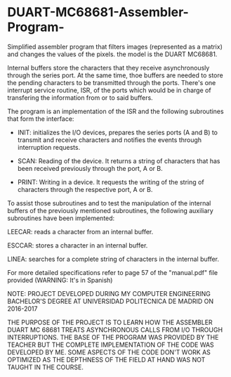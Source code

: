 # DUART-MC68681-Assembler-Program-
Simplified assembler program that filters images (represented as a matrix) and changes the values of the pixels. the model is the DUART MC68681.

Internal buffers store the characters that they receive asynchronously through the series port. At the same time, 
thoe buffers are needed to store the pending characters to be transmitted through the ports. There's one interrupt service routine, ISR,
of the ports which would be in charge of transfering the information from or to said buffers.

The program is an implementation of the ISR and the following subroutines that form the interface:
- INIT: initializes the I/O devices, prepares the series ports (A and B) to transmit and receive characters and
notifies the events through interruption requests.

- SCAN: Reading of the device. It returns a string of characters that has been received previously through the port, A or B.

- PRINT: Writing in a device. It requests the writing of the string of characters through the respective port, A or B.

To assist those subroutines and to test the manipulation of the internal buffers of the previously mentioned subroutines,
the following auxiliary subroutines have been implemented:

LEECAR: reads a character from an internal buffer.

ESCCAR: stores a character in an internal buffer.

LINEA: searches for a complete string of characters in the internal buffer.

For more detailed specifications refer to page 57 of the "manual.pdf" file provided (WARNING: It's in Spanish)

NOTE: PROJECT DEVELOPED DURING MY COMPUTER ENGINEERING BACHELOR'S DEGREE AT UNIVERSIDAD POLITECNICA DE MADRID ON 2016-2017

THE PURPOSE OF THE PROJECT IS TO LEARN HOW THE ASSEMBLER DUART MC 68681 TREATS ASYNCHRONOUS CALLS FROM I/O THROUGH INTERRUPTIONS.
THE BASE OF THE PROGRAM WAS PROVIDED BY THE TEACHER BUT THE COMPLETE IMPLEMENTATION OF THE CODE WAS DEVELOPED BY ME. SOME ASPECTS
OF THE CODE DON'T WORK AS OPTIMIZED AS THE DEPTHNESS OF THE FIELD AT HAND WAS NOT TAUGHT IN THE COURSE.
